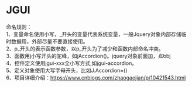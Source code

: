 # JGUI
命名规则：<br/>
1、变量命名使用小写，_开头的变量代表系统变量，一般Jquery对象内部存储临时数据用，外部尽量不要直接使用。<br/>
2、p_开头的表示函数参数，以p_开头为了减少和函数内部命名冲突。<br/>
3、函数用j小写开头的驼峰，如jAccordion()。jquery对象前面加$，如$obj<br/>
4、控件定义使用jgui-xxx全小写方式,如jgui-accordion。<br/>
5、定义对象使用大写字母开头，比如J.Accordion=()<br/>
6、项目详细介绍：https://www.cnblogs.com/zhaogaojian/p/10421543.html